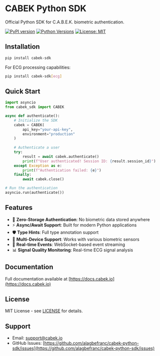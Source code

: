 # CABEK Python SDK

Official Python SDK for C.A.B.E.K. biometric authentication.

[![PyPI version](https://badge.fury.io/py/cabek-sdk.svg)](https://pypi.org/project/cabek-sdk/)
[![Python Versions](https://img.shields.io/pypi/pyversions/cabek-sdk.svg)](https://pypi.org/project/cabek-sdk/)
[![License: MIT](https://img.shields.io/badge/License-MIT-yellow.svg)](https://opensource.org/licenses/MIT)

## Installation

```bash
pip install cabek-sdk
```

For ECG processing capabilities:
```bash
pip install cabek-sdk[ecg]
```

## Quick Start

```python
import asyncio
from cabek_sdk import CABEK

async def authenticate():
    # Initialize the SDK
    cabek = CABEK(
        api_key="your-api-key",
        environment="production"
    )
    
    # Authenticate a user
    try:
        result = await cabek.authenticate()
        print(f"User authenticated! Session ID: {result.session_id}")
    except Exception as e:
        print(f"Authentication failed: {e}")
    finally:
        await cabek.close()

# Run the authentication
asyncio.run(authenticate())
```

## Features

- 🔐 **Zero-Storage Authentication**: No biometric data stored anywhere
- ⚡ **Async/Await Support**: Built for modern Python applications
- 🛡️ **Type Hints**: Full type annotation support
- 📱 **Multi-Device Support**: Works with various biometric sensors
- 🔄 **Real-time Events**: WebSocket-based event streaming
- 📊 **Signal Quality Monitoring**: Real-time ECG signal analysis

## Documentation

Full documentation available at [https://docs.cabek.io](https://docs.cabek.io)

## License

MIT License - see [LICENSE](LICENSE) for details.

## Support

- Email: support@cabek.io
- GitHub Issues: [https://github.com/alagbefranc/cabek-python-sdk/issues](https://github.com/alagbefranc/cabek-python-sdk/issues)
